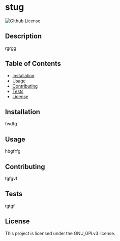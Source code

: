 # stug
![Github License](https://img.shields.io/badge/license-GNU_GPLv3-blue)

## Description

rgrgg

## Table of Contents

- [Installation](#installation)
- [Usage](#usage) 
- [Contributing](#contributing)
- [Tests](#tests)
- [License](#license)

## Installation

fwdfg

## Usage

hbgfrfg

## Contributing 

tgfgvf

## Tests

tgtgf

## License

  This project is licensed under the GNU_GPLv3 license.
